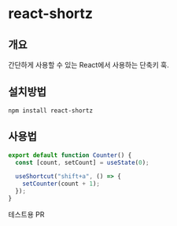 # react-shortz

## 개요

간단하게 사용할 수 있는 React에서 사용하는 단축키 훅.

## 설치방법

```
npm install react-shortz
```

## 사용법

```ts
export default function Counter() {
  const [count, setCount] = useState(0);

  useShortcut("shift+a", () => {
    setCounter(count + 1);
  });
}
```

테스트용 PR
